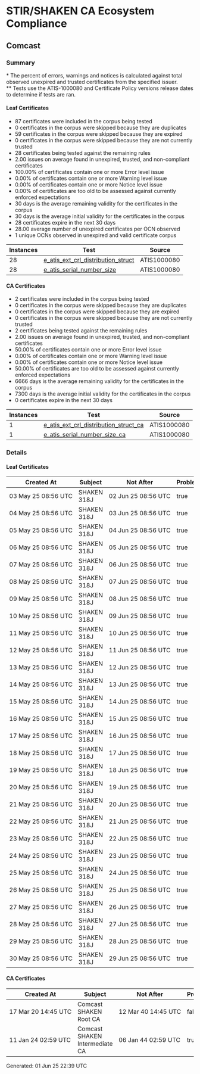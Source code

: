 # STIR/SHAKEN CA Ecosystem Compliance

## Comcast

### Summary

\* The percent of errors, warnings and notices is calculated against total observed unexpired and trusted certificates from the specified issuer.\
\*\* Tests use the ATIS-1000080 and Certificate Policy versions release dates to determine if tests are ran.

#### Leaf Certificates

- 87 certificates were included in the corpus being tested
- 0 certificates in the corpus were skipped because they are duplicates
- 59 certificates in the corpus were skipped because they are expired
- 0 certificates in the corpus were skipped because they are not currently trusted
- 28 certificates being tested against the remaining rules
- 2.00 issues on average found in unexpired, trusted, and non-compliant certificates
- 100.00% of certificates contain one or more Error level issue
- 0.00% of certificates contain one or more Warning level issue
- 0.00% of certificates contain one or more Notice level issue
- 0.00% of certificates are too old to be assessed against currently enforced expectations
- 30 days is the average remaining validity for the certificates in the corpus
- 30 days is the average initial validity for the certificates in the corpus
- 28 certificates expire in the next 30 days
- 28.00 average number of unexpired certificates per OCN observed
- 1 unique OCNs observed in unexpired and valid certificate corpus

| Instances | Test | Source |
|-----------|------|--------|
| 28 | [e_atis_ext_crl_distribution_struct](ISSUES/e_atis_ext_crl_distribution_struct/README.md) | ATIS1000080 |
| 28 | [e_atis_serial_number_size](ISSUES/e_atis_serial_number_size/README.md) | ATIS1000080 |

#### CA Certificates

- 2 certificates were included in the corpus being tested
- 0 certificates in the corpus were skipped because they are duplicates
- 0 certificates in the corpus were skipped because they are expired
- 0 certificates in the corpus were skipped because they are not currently trusted
- 2 certificates being tested against the remaining rules
- 2.00 issues on average found in unexpired, trusted, and non-compliant certificates
- 50.00% of certificates contain one or more Error level issue
- 0.00% of certificates contain one or more Warning level issue
- 0.00% of certificates contain one or more Notice level issue
- 50.00% of certificates are too old to be assessed against currently enforced expectations
- 6666 days is the average remaining validity for the certificates in the corpus
- 7300 days is the average initial validity for the certificates in the corpus
- 0 certificates expire in the next 30 days

| Instances | Test | Source |
|-----------|------|--------|
| 1 | [e_atis_ext_crl_distribution_struct_ca](ISSUES/e_atis_ext_crl_distribution_struct_ca/README.md) | ATIS1000080 |
| 1 | [e_atis_serial_number_size_ca](ISSUES/e_atis_serial_number_size_ca/README.md) | ATIS1000080 |

### Details

#### Leaf Certificates

| Created At | Subject | Not After | Problems | Link |
|------------|---------|-----------|----------|------|
| 03&#160;May&#160;25&#160;08:56&#160;UTC | SHAKEN 318J | 02&#160;Jun&#160;25&#160;08:56&#160;UTC | true | [view](CERTS/32e593a0a9bdaabcbe341430b7ea1764afe5759fdd52fdda381bfade46288ca8/README.md) |
| 04&#160;May&#160;25&#160;08:56&#160;UTC | SHAKEN 318J | 03&#160;Jun&#160;25&#160;08:56&#160;UTC | true | [view](CERTS/aa5a8c57d6b052cf61cf105880b62f75609e34b3cb444af61dc68c1d98b8d95b/README.md) |
| 05&#160;May&#160;25&#160;08:56&#160;UTC | SHAKEN 318J | 04&#160;Jun&#160;25&#160;08:56&#160;UTC | true | [view](CERTS/406c7d391aa38f45f10a119d417fa4a54c2a588dde3a69d188600ec9650c6b35/README.md) |
| 06&#160;May&#160;25&#160;08:56&#160;UTC | SHAKEN 318J | 05&#160;Jun&#160;25&#160;08:56&#160;UTC | true | [view](CERTS/ffab69fefce217ff4c096887d48d3778855b898b78756ecc390b542446fe0c5a/README.md) |
| 07&#160;May&#160;25&#160;08:56&#160;UTC | SHAKEN 318J | 06&#160;Jun&#160;25&#160;08:56&#160;UTC | true | [view](CERTS/3672479af0ec3e9fc6ff93c25e49afb3191e1dfdf77862a0e9d933452a2c215a/README.md) |
| 08&#160;May&#160;25&#160;08:56&#160;UTC | SHAKEN 318J | 07&#160;Jun&#160;25&#160;08:56&#160;UTC | true | [view](CERTS/7025c070e59506272f6c511f4a3691d7ed795041b6ffc5a5bad884a32101bfa7/README.md) |
| 09&#160;May&#160;25&#160;08:56&#160;UTC | SHAKEN 318J | 08&#160;Jun&#160;25&#160;08:56&#160;UTC | true | [view](CERTS/fdbad88c364069585d91c1346dbfec1d344e2b2945bf6ae2ba3eeb13565d3537/README.md) |
| 10&#160;May&#160;25&#160;08:56&#160;UTC | SHAKEN 318J | 09&#160;Jun&#160;25&#160;08:56&#160;UTC | true | [view](CERTS/cddb06a2ef02bd30ffdbf35fb9a242066217eba86389fbe638779fa51e6712e9/README.md) |
| 11&#160;May&#160;25&#160;08:56&#160;UTC | SHAKEN 318J | 10&#160;Jun&#160;25&#160;08:56&#160;UTC | true | [view](CERTS/2201739db2f5f989a7f4a4cab3c31307ebd5813fd6472252600923cd4953616c/README.md) |
| 12&#160;May&#160;25&#160;08:56&#160;UTC | SHAKEN 318J | 11&#160;Jun&#160;25&#160;08:56&#160;UTC | true | [view](CERTS/cffbd5f5f23fc76c06af85b46e58b982c1cdf825321a800330197a312de22ab3/README.md) |
| 13&#160;May&#160;25&#160;08:56&#160;UTC | SHAKEN 318J | 12&#160;Jun&#160;25&#160;08:56&#160;UTC | true | [view](CERTS/23463e18eb075d2c12e39f45bfd97f0840af13bc0470c0d2b7e6aea2faff0422/README.md) |
| 14&#160;May&#160;25&#160;08:56&#160;UTC | SHAKEN 318J | 13&#160;Jun&#160;25&#160;08:56&#160;UTC | true | [view](CERTS/296473a45f0df18b646a7ade22acda669b5bc1a18653929ad10bcf00e2e745d7/README.md) |
| 15&#160;May&#160;25&#160;08:56&#160;UTC | SHAKEN 318J | 14&#160;Jun&#160;25&#160;08:56&#160;UTC | true | [view](CERTS/ee37e65ef31d76a6756555779ade44056b85e4aa0f4716ba7745ab0dafaf4b03/README.md) |
| 16&#160;May&#160;25&#160;08:56&#160;UTC | SHAKEN 318J | 15&#160;Jun&#160;25&#160;08:56&#160;UTC | true | [view](CERTS/ee5af57b1ae8058b27dcb3ebb1c3b84ad3b2f0d9ec9c58672328b051188a5912/README.md) |
| 17&#160;May&#160;25&#160;08:56&#160;UTC | SHAKEN 318J | 16&#160;Jun&#160;25&#160;08:56&#160;UTC | true | [view](CERTS/b541479a06e65e6953bcc08eace51479d983aef07b43876aa8b25a550688fd94/README.md) |
| 18&#160;May&#160;25&#160;08:56&#160;UTC | SHAKEN 318J | 17&#160;Jun&#160;25&#160;08:56&#160;UTC | true | [view](CERTS/b8c557a7cb44a98379c8929c618d0db2c4b5018d13cf70c391e3d47c56d302f5/README.md) |
| 19&#160;May&#160;25&#160;08:56&#160;UTC | SHAKEN 318J | 18&#160;Jun&#160;25&#160;08:56&#160;UTC | true | [view](CERTS/8f8786bd7946dab1e40f13c55715c09da6dd6ec9cdfa1ae5ea9595c976d479fb/README.md) |
| 20&#160;May&#160;25&#160;08:56&#160;UTC | SHAKEN 318J | 19&#160;Jun&#160;25&#160;08:56&#160;UTC | true | [view](CERTS/000e234decbfd2f178398648063ac5e37417709087285f2af0a7f5ac4818ed48/README.md) |
| 21&#160;May&#160;25&#160;08:56&#160;UTC | SHAKEN 318J | 20&#160;Jun&#160;25&#160;08:56&#160;UTC | true | [view](CERTS/2d7b0d1230096c0efd5e0ce880da4d78825ff61aa1094d9a02a68b64cedc8dba/README.md) |
| 22&#160;May&#160;25&#160;08:56&#160;UTC | SHAKEN 318J | 21&#160;Jun&#160;25&#160;08:56&#160;UTC | true | [view](CERTS/ecdad80fc7370ec387bd222a2d79131b8d48d78936c88a9ea2102bb8510ec7d0/README.md) |
| 23&#160;May&#160;25&#160;08:56&#160;UTC | SHAKEN 318J | 22&#160;Jun&#160;25&#160;08:56&#160;UTC | true | [view](CERTS/c22212d96be067eec2abe9da116194d5b1254d69b8d545b5cc13cff417ba8b6e/README.md) |
| 24&#160;May&#160;25&#160;08:56&#160;UTC | SHAKEN 318J | 23&#160;Jun&#160;25&#160;08:56&#160;UTC | true | [view](CERTS/1a147375731c538addb8d159db352024495f8b4fd9fc88ea17e9419487016ae7/README.md) |
| 25&#160;May&#160;25&#160;08:56&#160;UTC | SHAKEN 318J | 24&#160;Jun&#160;25&#160;08:56&#160;UTC | true | [view](CERTS/9cf86292bf8261a9d49b41eac3e5eb75e2f61ed6d2bf912d35a7bdf8107fd490/README.md) |
| 26&#160;May&#160;25&#160;08:56&#160;UTC | SHAKEN 318J | 25&#160;Jun&#160;25&#160;08:56&#160;UTC | true | [view](CERTS/a1d4f1c3b59263783f1cea608a7de6cd4fcf93a503cf1954034b9fcde9b0e9e9/README.md) |
| 27&#160;May&#160;25&#160;08:56&#160;UTC | SHAKEN 318J | 26&#160;Jun&#160;25&#160;08:56&#160;UTC | true | [view](CERTS/7cb0a929ccf02283621fd20fd392f4b6b8e209f729097ee979b63fa65cf6dc93/README.md) |
| 28&#160;May&#160;25&#160;08:56&#160;UTC | SHAKEN 318J | 27&#160;Jun&#160;25&#160;08:56&#160;UTC | true | [view](CERTS/a4aa05756cf19ffda86c926763e8910ca0b8e3c00a63ab89b1a376bc5202d05f/README.md) |
| 29&#160;May&#160;25&#160;08:56&#160;UTC | SHAKEN 318J | 28&#160;Jun&#160;25&#160;08:56&#160;UTC | true | [view](CERTS/9f73acf34e95c165f47e06ff50bd7bc9a6f53903d821a957c8c935a2c1e2e54d/README.md) |
| 30&#160;May&#160;25&#160;08:56&#160;UTC | SHAKEN 318J | 29&#160;Jun&#160;25&#160;08:56&#160;UTC | true | [view](CERTS/2e363445142eb76c5f44c8b0f3d40df8c761dccaf4fb9698b9c17a2b63750e5e/README.md) |

#### CA Certificates

| Created At | Subject | Not After | Problems | Link |
|------------|---------|-----------|----------|------|
| 17&#160;Mar&#160;20&#160;14:45&#160;UTC | Comcast SHAKEN Root CA | 12&#160;Mar&#160;40&#160;14:45&#160;UTC | false | [view](CERTS/b1132c5f12c3ca4d2ff119f2df99544336eb1703512ac99cc42d596e25125bbd/README.md) |
| 11&#160;Jan&#160;24&#160;02:59&#160;UTC | Comcast SHAKEN Intermediate CA | 06&#160;Jan&#160;44&#160;02:59&#160;UTC | true | [view](CERTS/25af737667ed8b05cb8b8e7f44b2d7b5861551bea95ec48a73306ec75a92a662/README.md) |


Generated: 01 Jun 25 22:39 UTC